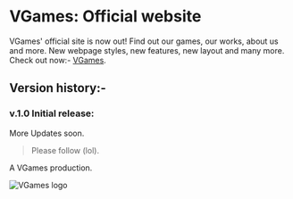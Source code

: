 # VGames: Official website
VGames' official site is now out! Find out our games, our works, about us and more. New webpage styles, new features, new layout and many more.
Check out now:- [VGames](https://vidit-keshari.github.io/VGames).

## Version history:-
### v.1.0 Initial release:

More Updates soon.

> Please follow (lol).

A VGames production.

![VGames logo](https://github.com/user-attachments/assets/96573263-a644-425a-aaab-0b722d2980aa)
